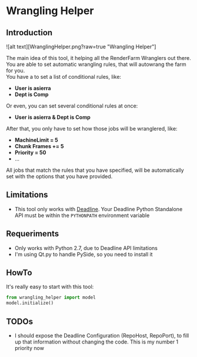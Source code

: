 # Wrangling Helper

## Introduction
![alt text][WranglingHelper.png?raw=true "Wrangling Helper"]

The main idea of this tool, it helping all the RenderFarm Wranglers out there.  
You are able to set automatic wrangling rules, that will autowrang the farm for you.  
You have a to set a list of conditional rules, like:  
* **User is asierra**
* **Dept is Comp**

Or even, you can set several conditional rules at once:  
* **User is asierra & Dept is Comp**

After that, you only have to set how those jobs will be wranglered, like:
* **MachineLimit = 5**
* **Chunk Frames += 5**
* **Priority = 50**
* ...

All jobs that match the rules that you have specified, will be automatically set with the options that you have provided.

## Limitations
* This tool only works with [Deadline](https://www.awsthinkbox.com/deadline). Your Deadline Python Standalone API must be within the `PYTHONPATH` environment variable

## Requeriments
* Only works with Python 2.7, due to Deadline API limitations
* I'm using Qt.py to handle PySide, so you need to install it

## HowTo
It's really easy to start with this tool:
```python
from wrangling_helper import model
model.initialize()
```

## TODOs
* I should expose the Deadline Configuration (RepoHost, RepoPort), to fill up that information without changing the code. This is my number 1 priority now




